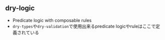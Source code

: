 ## dry-logic

* Predicate logic with composable rules
* `dry-types`や`dry-validation`で使用出来るpredicate logicやruleはここで定義されている

